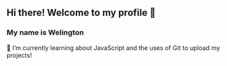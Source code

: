 ## Hi there! Welcome to my profile 👋
<h3>My name is Welington</h3>

<p>🌱 I’m currently learning about JavaScript and the uses of Git to upload my projects!</p>
